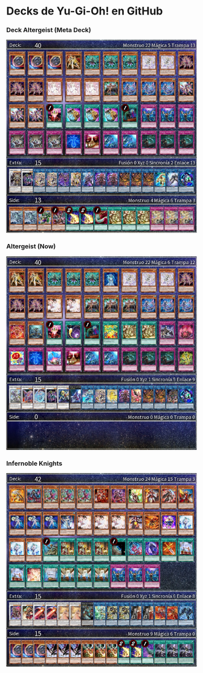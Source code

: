 # Decks de Yu-Gi-Oh! en GitHub

### Deck Altergeist (Meta Deck)

![Altergeist(MetaDeck)](</public/Altergeist%20(Meta%20Deck).jpg>)

### Altergeist (Now)

![Altergeist(Now)](</public//Altergeist%20(Now).jpg>)

### Infernoble Knights

![InfernobleKnights](/public/Infernoble%20Knights.jpg)
